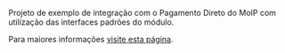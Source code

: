 Projeto de exemplo de integração com o Pagamento Direto do MoIP com utilização das interfaces padrões do módulo.

Para maiores informações [visite esta página](https://github.com/Menki/moip-android-module).